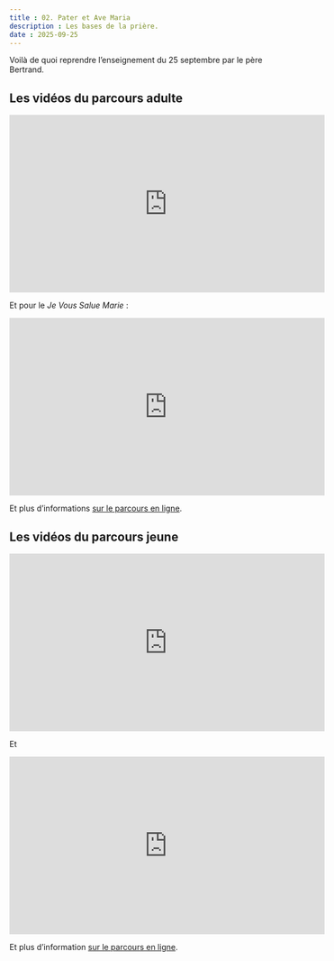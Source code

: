 ```yaml
---
title : 02. Pater et Ave Maria
description : Les bases de la prière.
date : 2025-09-25
---
```

Voilà de quoi reprendre l’enseignement du 25 septembre par le père Bertrand.

## Les vidéos du parcours adulte

<iframe width="560" height="315" src="https://www.youtube.com/embed/qebDglKwHYc?si=tdsoCZSCO5kj6LEq" title="YouTube video player" frameborder="0" allow="accelerometer; clipboard-write; encrypted-media; gyroscope; picture-in-picture; web-share" referrerpolicy="strict-origin-when-cross-origin" allowfullscreen></iframe>

Et pour le *Je Vous Salue Marie* :

<iframe width="560" height="315" src="https://www.youtube.com/embed/hvnnfBRCGmE?si=KnGB_2N1ajxMCDgg" title="YouTube video player" frameborder="0" allow="accelerometer; clipboard-write; encrypted-media; gyroscope; picture-in-picture; web-share" referrerpolicy="strict-origin-when-cross-origin" allowfullscreen></iframe>

Et plus d’informations [sur le parcours en ligne](https://academy.lamourvaincra.com/quest/04).

## Les vidéos du parcours jeune

<iframe width="560" height="315" src="https://www.youtube.com/embed/se8ZELrJkS4?si=FM4WcO0C7DFKh549" title="YouTube video player" frameborder="0" allow="accelerometer; clipboard-write; encrypted-media; gyroscope; picture-in-picture; web-share" referrerpolicy="strict-origin-when-cross-origin" allowfullscreen></iframe>

Et

<iframe width="560" height="315" src="https://www.youtube.com/embed/wG0jl-gmaVM?si=-1BXWyXk8cqwWExF" title="YouTube video player" frameborder="0" allow="accelerometer; clipboard-write; encrypted-media; gyroscope; picture-in-picture; web-share" referrerpolicy="strict-origin-when-cross-origin" allowfullscreen></iframe>

Et plus d’information [sur le parcours en ligne](https://academy.lamourvaincra.com/quest/103).


